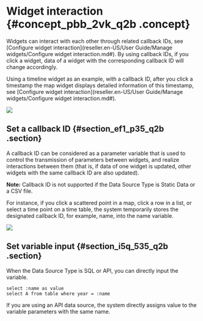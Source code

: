 # Widget interaction {#concept_pbb_2vk_q2b .concept}

Widgets can interact with each other through related callback IDs, see [Configure widget interaction](reseller.en-US/User Guide/Manage widgets/Configure widget interaction.md#). By using callback IDs, if you click a widget, data of a widget with the corresponding callback ID will change accordingly.

Using a timeline widget as an example, with a callback ID, after you click a timestamp the map widget displays detailed information of this timestamp, see [Configure widget interaction](reseller.en-US/User Guide/Manage widgets/Configure widget interaction.md#).

![](images/8532_en-US.gif)

## Set a callback ID {#section_ef1_p35_q2b .section}

A callback ID can be considered as a parameter variable that is used to control the transmission of parameters between widgets, and realize interactions between them \(that is, if data of one widget is updated, other widgets with the same callback ID are also updated\).

**Note:** Callback ID is not supported if the Data Source Type is Static Data or a CSV file.

For instance, if you click a scattered point in a map, click a row in a list, or select a time point on a time table, the system temporarily stores the designated callback ID, for example, name, into the name variable.

![](http://static-aliyun-doc.oss-cn-hangzhou.aliyuncs.com/assets/img/16584/15583432498533_en-US.png)

## Set variable input {#section_i5q_535_q2b .section}

When the Data Source Type is SQL or API, you can directly input the variable.

```
select :name as value
select A from table where year = :name
```

If you are using an API data source, the system directly assigns value to the variable parameters with the same name.


